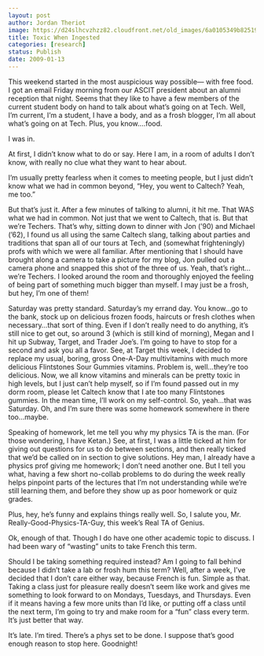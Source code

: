 ```yaml
---
layout: post
author: Jordan Theriot
image: https://d24slhcvzhzz82.cloudfront.net/old_images/6a0105349b8251970b010536c239f2970b-500wi.jpg
title: Toxic When Ingested
categories: [research]
status: Publish
date: 2009-01-13
---
```


This weekend started in the most auspicious way possible—
with free food. I got an email Friday morning from our ASCIT president about an
alumni reception that night. Seems that they like to have a few members of the
current student body on hand to talk
about what’s going on at Tech. Well, I’m current, I’m a student, I have a body,
and as a frosh blogger, I’m all about what’s going on at Tech. Plus, you know….food.

I was in. 

At first, I didn’t know what to do or say. Here I am, in a
room of adults I don’t know, with really no clue what they want to hear about.

I’m usually pretty fearless when it comes to meeting people, but I just didn’t know what we had in common beyond, “Hey, you
went to Caltech? Yeah, me too.”

But that’s just it. After a few minutes of talking to
alumni, it hit me. That WAS what we had in common. Not just that we went to
Caltech, that is. But that we’re Techers. That’s why, sitting down to dinner
with Jon (’90) and Michael (’62), I found us all using the same Caltech slang,
talking about parties and traditions that span all of our tours at Tech, and (somewhat
frighteningly) profs with which we were all familiar. After mentioning that I should have brought along a
camera to take a picture for my blog, Jon pulled out a camera phone and snapped
this shot of the three of us. Yeah, that’s right…we’re Techers. I looked around
the room and thoroughly enjoyed the feeling of being part of something much
bigger than myself. I may just be a frosh, but hey, I’m one of them!
 

Saturday was pretty standard. Saturday’s my errand day. You
know…go to the bank, stock up on delicious frozen foods, haircuts or fresh
clothes when necessary…that sort of thing. Even if I don’t really need to do
anything, it’s still nice to get out, so around 3 (which is still kind of
morning), Megan and I hit up Subway, Target, and Trader Joe’s. I’m going to
have to stop for a second and ask you all a favor. See, at Target this week, I
decided to replace my usual, boring, gross One-A-Day multivitamins with much
more delicious Flintstones Sour Gummies vitamins. Problem is, well…they’re too
delicious. Now, we all know vitamins and minerals can be pretty toxic in high
levels, but I just can’t help myself, so if I’m found passed out in my dorm
room, please let Caltech know that I ate too many Flintstones gummies. In the
mean time, I’ll work on my self-control. So, yeah…that was Saturday. Oh, and I’m sure there
was some homework somewhere in there too…maybe. 

Speaking of homework, let me tell you why my physics TA is
the man. (For those wondering, I have Ketan.) See, at first, I was a little ticked
at him for giving out questions for us to do between sections, and then really
ticked that we’d be called on in section to give solutions. Hey man, I already
have a physics prof giving me homework; I don’t need another one. But I tell
you what, having a few short no-collab problems to do during the week really
helps pinpoint parts of the lectures that I’m not understanding while we’re
still learning them, and before they show up as poor homework or quiz grades.

Plus, hey, he’s funny and explains things really well. So, I salute you, Mr. Really-Good-Physics-TA-Guy,
this week’s Real TA of Genius. 

Ok, enough of that. Though I do have one other academic
topic to discuss. I had been wary of “wasting” units to take French this term.

Should I be taking something required instead? Am I going to fall behind because I didn’t
take a lab or frosh hum this term? Well, after a week, I’ve decided that I don’t
care either way, because French is fun. Simple as that. Taking a class just for
pleasure really doesn’t seem like work and gives me something to look forward
to on Mondays, Tuesdays, and Thursdays. Even if it means having a few more units than
I’d like, or putting off a class until the next term, I’m going to try and make
room for a “fun” class every term. It’s just better that way.

It’s late. I’m tired. There’s a phys set to be done. I
suppose that’s good enough reason to stop here. Goodnight! 
